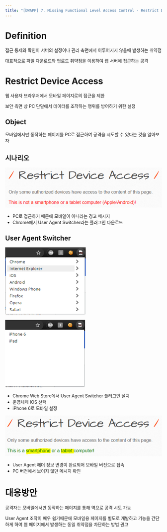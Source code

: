 ```yaml
---
title: "[bWAPP] 7. Missing Functional Level Access Control - Restrict Device Access"
---
```


# Definition

접근 통제와 확인이 서버의 설정이나 관리 측면에서 이루어지지 않을때 발생하는 취약점

대표적으로 파일 다운로드와 업로드 취약점을 이용하여 웹 서버에 접근하는 공격

# Restrict Device Access

웹 사용자 브라우저에서 모바일 페이지로의 접근을 제한

보안 측면 상 PC 단말에서 데이터를 조작하는 행위를 방어하기 위한 설정



## Object

모바일에서만 동작하는 페이지를 PC로 접근하여 공격을 시도할 수 있다는 것을 알아보자



## 시나리오

![image-20211103205657707](https://raw.githubusercontent.com/EONION-TH3DB/image_repo/main/img/image-20211103205657707.png)

- PC로 접근하기 때문에 모바일이 아니라는 경고 메시지
- Chrome에서 User Agent Switcher라는 플러그인 다운로드



## User Agent Switcher

![image-20211103211059755](https://raw.githubusercontent.com/EONION-TH3DB/image_repo/main/img/image-20211103211059755.png)

![image-20211103211213486](https://raw.githubusercontent.com/EONION-TH3DB/image_repo/main/img/image-20211103211213486.png)

- Chrome Web Store에서 User Agent Switcher 플러그인 설치
- 운영체제 IOS 선택
- iPhone 6로 모바일 설정

![image-20211103211323001](https://raw.githubusercontent.com/EONION-TH3DB/image_repo/main/img/image-20211103211323001.png)

- User Agent 헤더 정보 변경이 완료되어 모바일 버전으로 접속
- PC 버전에서 보이지 않던 메시지 확인

# 대응방안

공격자는 모바일에서만 동작하는 페이지를 통해 역으로 공격 시도 가능

User Agent 조작이 매우 쉽기때문에 모바일용 페이지를 별도로 개발하고 기능을 간단하게 하여 웹 페이지에서 발생하는 동일 취약점을 차단하는 방법 권고
